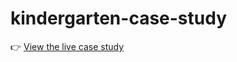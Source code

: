 # kindergarten-case-study
👉 [View the live case study](https://liive.github.io/kindergarten-case-study/)
